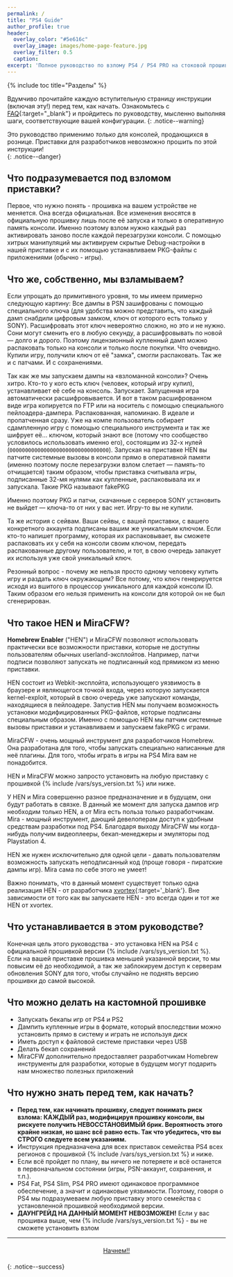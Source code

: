 ```yaml
---
permalink: /
title: "PS4 Guide"
author_profile: true
header:
  overlay_color: "#5e616c"
  overlay_image: images/home-page-feature.jpg
  overlay_filter: 0.5
  caption:
excerpt: 'Полное руководство по взлому PS4 / PS4 PRO на стоковой прошивке версии 5.05 (5.07) и ниже<br />**Последнее изменение:** 28 октября 2018'
---
```


{% include toc title="Разделы" %}

Вдумчиво прочитайте каждую вступительную страницу инструкции (включая эту!) перед тем, как начать. Ознакомьтесь с [FAQ](faq){:target="_blank"} и пройдитесь по руководству, мысленно выполняя шаги, соответствующие вашей конфигурации. 
{: .notice--warning}

Это руководство применимо *только* для консолей, продающихся в рознице. Приставки для разработчиков невозможно прошить по этой инструкции!  
{: .notice--danger}

## Что подразумевается под взломом приставки?

Первое, что нужно понять - прошивка на вашем устройстве не меняется. Она всегда официальная. Все изменения вносятся в официальную прошивку лишь после её запуска и только в оперативную память консоли. Именно поэтому взлом нужно каждый раз активировать заново после каждой перезагрузки консоли. С помощью хитрых манипуляций мы активируем скрытые Debug-настройки в нашей приставке и с их помощью устанавливаем PKG-файлы с приложениями (обычно - игры). 

## Что же, собственно, мы взламываем? 

Если упрощать до примитивного уровня, то мы имеем примерно следующую картину: 
Все дампы в PSN зашифрованы с помощью специального ключа (для удобства можно представить, что каждый дамп снабдили цифровым замком, ключ от которого есть только у SONY). Расшифровать этот ключ невероятно сложно, но это и не нужно. Сони могут сменить его в любую секунду, а расшифровывать по новой — долго и дорого. Поэтому лицензионный купленный дамп можно распаковать только на консоли и только после покупки. Что очевидно. Купили игру, получили ключ от её "замка", смогли распаковать. Так же и с патчами. И с сохранениями. 

Так как же мы запускаем дампы на «взломанной консоли»? Очень хитро. Кто-то у кого есть ключ (человек, который игру купил), устанавливает её себе на консоль. Запускает. Запущенная игра автоматически расшифровывается. И вот в таком расшифрованном виде игра копируется по FTP или на носитель с помощью специального пейлоадера-дампера. Распакованная, напоминаю. В идеале и пропатченная сразу. Уже на компе пользователь собирает сдампленную игру с помощью специального инструмента и так же шифрует её… ключом, который знают все (потому что сообщество условилось использовать именно его), состоящим из 32-х нулей (`00000000000000000000000000000000`). Запуская на приставке HEN вы патчите системные вызовы в консоли прямо в оперативной памяти (именно поэтому после перезагрузки взлом слетает — память-то отчищается) таким образом, чтобы приставка считывала игры, подписанные 32-мя нулями как купленные, распаковывала их и запускала. Такие PKG называют fakePKG

Именно поэтому PKG и патчи, скачанные с серверов SONY установить не выйдет — ключа-то от них у вас нет. Игру-то вы не купили.

Та же история с сейвам. Ваши сейвы, с вашей приставки, с вашего конкретного аккаунта подписаны вашим же уникальным ключом. Если кто-то напишет программу, которая их распаковывает, вы сможете распаковать их у себя на консоли своим ключом, передать распакованные другому пользователю, и тот, в свою очередь запакует их используя уже свой уникальный ключ. 

Резонный вопрос - почему же нельзя просто одному человеку купить игру и раздать ключ окружающим? Все потому, что ключ генерируется исходя из вшитого в процессор уникального для каждой консоли ID. Таким образом его нельзя применить на консоли для которой он не был сгенерирован.  

## Что такое HEN и MiraCFW?

**Homebrew Enabler** ("HEN") и MiraCFW позволяют использовать практически все возможности приставки, которые не доступны пользователям обычных userland-эксплойтов. Например, патчи подписи позволяют запускать не подписанный код прямиком из меню приставки.

HEN состоит из Webkit-эксплойта, использующего уязвимость в браузере и являющегося точкой входа, через которую запускается kernel-exploit, который в свою очередь уже запускают команды, находящиеся в пейлоадере. Запустив HEN мы получаем возможность установки модифицированных PKG-файлов, которые подписаны специальным образом. Именно с помощью HEN мы патчим системные вызовы приставки и устанавливаем и запускаем fakePKG с играми. 

MiraCFW - очень мощный инструмент для разработчиков Homebrew. Она разработана для того, чтобы запускать специально написанные для неё плагины. Для того, чтобы играть в игры на PS4 Mira вам не понадобится. 

HEN и MiraCFW можно запросто установить на любую приставку с прошивкой {% include /vars/sys_version.txt %} или ниже.

У HEN и Mira совершенно разное предназначение и в будущем, они будут работать в связке. В данный же момент для запуска дампов игр необходим только HEN, а от Mira есть польза только разработчикам. Mira - мощный инструмент, дающий девелоперам доступ к удобным средствам разработки под PS4. Благодаря выходу MiraCFW мы когда-нибудь получим видеоплееры, бекап-менеджеры и эмуляторы под Playstation 4. 

HEN же нужен исключительно для одной цели - давать пользователям возможность запускать неподписанный код (проще говоря - пиратские дампы игр). Mira сама по себе этого не умеет!

Важно понимать, что в данный момент существует только одна реализация HEN - от разработчика [xvortex](https://github.com/xvortex){:target='_blank'}. Вне зависимости от того как вы запускаете HEN - это всегда один и тот же HEN от xvortex. 

## Что устанавливается в этом руководстве?

Конечная цель этого руководства - это установка HEN на PS4 с официальной прошивкой версии {% include /vars/sys_version.txt %}. Если на вашей приставке прошивка меньшей указанной версии, то мы повысим её до необходимой, а так же заблокируем доступ к серверам обновления SONY для того, чтобы случайно не поднять версию прошивки до самой высокой.

## Что можно делать на кастомной прошивке

+ Запускать бекапы игр от PS4 и PS2
+ Дампить купленные игры в формате, который впоследствии можно установить прямо в систему и играть не используя диск
+ Иметь доступ к файловой системе приставки через USB
+ Делать бекап сохранений 
+ MiraCFW дополнительно предоставляет разработчикам Homebrew инструменты для разработки, которые в будущем могут подарить нам множество полезных приложений

## Что нужно знать перед тем, как начать?

+ **Перед тем, как начинать прошивку, следует понимать риск взлома: КАЖДЫЙ раз, модифицируя прошивку консоли, вы рискуете получить НЕВОССТАНОВИМЫЙ брик. Вероятность этого крайне низкая, но шанс всё равно есть. Так что убедитесь, что вы СТРОГО следуете всем указаниям.**
+ Инструкция предназначена для всех приставок семейства PS4 всех регионов с прошивкой {% include /vars/sys_version.txt %} и ниже.
+ Если всё пройдет по плану, вы ничего не потеряете и всё останется в первоначальном состоянии (игры, PSN-аккаунт, сохранения, и т.п.).
+ PS4 Fat, PS4 Slim, PS4 PRO имеют одинаковое программное обеспечение, а значит и одинаковые уязвимости. Поэтому, говоря о PS4 мы подразумеваем любую приставку этого семейства с установленной прошивкой необходимой версии. 
+ **ДАУНГРЕЙД НА ДАННЫЙ МОМЕНТ НЕВОЗМОЖЕН!** Если у вас прошивка выше, чем {% include /vars/sys_version.txt %} - вы не сможете установить взлом

___

<center><a href="get-started" style="margin:20px auto; text-align:center; display:block; width:200px;" class="btn btn--short">Начнем!!</a></center>
{: .notice--success}